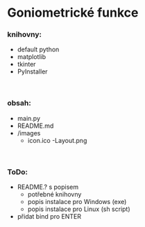 # Goniometrické funkce

### knihovny:
- default python
- matplotlib
- tkinter
- PyInstaller

<br>

### obsah:
- main.py
- README.md
- /images
    - icon.ico
    -Layout.png

<br>

### ToDo:
- README.? s popisem
    - potřebné knihovny
    - popis instalace pro Windows (exe)
    - popis instalace pro Linux (sh script)
- přidat bind pro ENTER